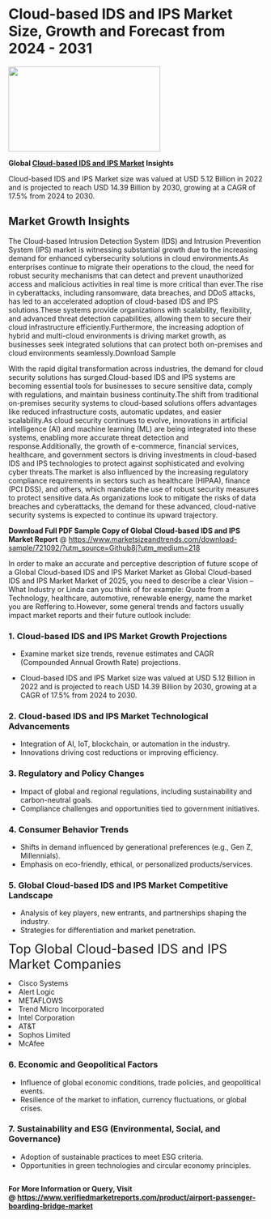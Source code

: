 <H1>Cloud-based IDS and IPS Market Size, Growth and Forecast from 2024 - 2031</H1><img class="aligncenter size-medium wp-image-584254" src="https://thirdeyenews.in/wp-content/uploads/2024/09/Global-Market-Research-300x168.jpeg" alt="" width="300" height="168" /><p><strong>Global&nbsp;<a href="https://www.marketsizeandtrends.com/download-sample/721092/?utm_source=Github8j?utm_medium=218">Cloud-based IDS and IPS Market</a> Insights</strong></p><p>Cloud-based IDS and IPS Market size was valued at USD 5.12 Billion in 2022 and is projected to reach USD 14.39 Billion by 2030, growing at a CAGR of 17.5% from 2024 to 2030.</p><p><h2>Market Growth Insights</h2> <p>The Cloud-based Intrusion Detection System (IDS) and Intrusion Prevention System (IPS) market is witnessing substantial growth due to the increasing demand for enhanced cybersecurity solutions in cloud environments.As enterprises continue to migrate their operations to the cloud, the need for robust security mechanisms that can detect and prevent unauthorized access and malicious activities in real time is more critical than ever.The rise in cyberattacks, including ransomware, data breaches, and DDoS attacks, has led to an accelerated adoption of cloud-based IDS and IPS solutions.These systems provide organizations with scalability, flexibility, and advanced threat detection capabilities, allowing them to secure their cloud infrastructure efficiently.Furthermore, the increasing adoption of hybrid and multi-cloud environments is driving market growth, as businesses seek integrated solutions that can protect both on-premises and cloud environments seamlessly.Download Sample </p> <p>With the rapid digital transformation across industries, the demand for cloud security solutions has surged.Cloud-based IDS and IPS systems are becoming essential tools for businesses to secure sensitive data, comply with regulations, and maintain business continuity.The shift from traditional on-premises security systems to cloud-based solutions offers advantages like reduced infrastructure costs, automatic updates, and easier scalability.As cloud security continues to evolve, innovations in artificial intelligence (AI) and machine learning (ML) are being integrated into these systems, enabling more accurate threat detection and response.Additionally, the growth of e-commerce, financial services, healthcare, and government sectors is driving investments in cloud-based IDS and IPS technologies to protect against sophisticated and evolving cyber threats.The market is also influenced by the increasing regulatory compliance requirements in sectors such as healthcare (HIPAA), finance (PCI DSS), and others, which mandate the use of robust security measures to protect sensitive data.As organizations look to mitigate the risks of data breaches and cyberattacks, the demand for these advanced, cloud-native security systems is expected to continue its upward trajectory.</p><p><span class=""><strong>Download Full PDF Sample Copy of Global Cloud-based IDS and IPS Market Report</strong> @ <a href="https://www.marketsizeandtrends.com/download-sample/721092/?utm_source=Github8j?utm_medium=218" target="_blank">https://www.marketsizeandtrends.com/download-sample/721092/?utm_source=Github8j?utm_medium=218</a></span></p><p>In order to make an accurate and perceptive description of future scope of a Global&nbsp;Cloud-based IDS and IPS Market Market as Global&nbsp;Cloud-based IDS and IPS Market Market of 2025, you need to describe a clear Vision &ndash; What Industry or Linda can you think of for example: Quote from a Technology, healthcare, automotive, renewable energy, name the market you are Reffering to.However, some general trends and factors usually impact market reports and their future outlook include:</p><h3>1.&nbsp;<strong>Cloud-based IDS and IPS Market Growth Projections</strong></h3><ul><li>Examine market size trends, revenue estimates and CAGR (Compounded Annual Growth Rate) projections.</li><li><p>Cloud-based IDS and IPS Market size was valued at USD 5.12 Billion in 2022 and is projected to reach USD 14.39 Billion by 2030, growing at a CAGR of 17.5% from 2024 to 2030.</p></li></ul><h3>2.&nbsp;<strong>Cloud-based IDS and IPS Market Technological Advancements</strong></h3><ul><li>Integration of AI, IoT, blockchain, or automation in the industry.</li><li>Innovations driving cost reductions or improving efficiency.</li></ul><h3>3.&nbsp;<strong>Regulatory and Policy Changes</strong></h3><ul><li>Impact of global and regional regulations, including sustainability and carbon-neutral goals.</li><li>Compliance challenges and opportunities tied to government initiatives.</li></ul><h3>4.&nbsp;<strong>Consumer Behavior Trends</strong></h3><ul><li>Shifts in demand influenced by generational preferences (e.g., Gen Z, Millennials).</li><li>Emphasis on eco-friendly, ethical, or personalized products/services.</li></ul><h3>5.&nbsp;<strong>Global Cloud-based IDS and IPS Market Competitive Landscape</strong></h3><ul><li>Analysis of key players, new entrants, and partnerships shaping the industry.</li><li>Strategies for differentiation and market penetration.</li></ul><p data-pm-slice="1 1 []"><span style="color: inherit; font-family: inherit; font-size: 25px;">Top Global Cloud-based IDS and IPS Market Companies</span></p><div class="" data-test-id=""><p><li>Cisco Systems</li><li> Alert Logic</li><li> METAFLOWS</li><li> Trend Micro Incorporated</li><li> Intel Corporation</li><li> AT&T</li><li> Sophos Limited</li><li> McAfee</li></p></div><h3>6.&nbsp;<strong>Economic and Geopolitical Factors</strong></h3><ul><li>Influence of global economic conditions, trade policies, and geopolitical events.</li><li>Resilience of the market to inflation, currency fluctuations, or global crises.</li></ul><h3>7.&nbsp;<strong>Sustainability and ESG (Environmental, Social, and Governance)</strong></h3><ul><li>Adoption of sustainable practices to meet ESG criteria.</li><li>Opportunities in green technologies and circular economy principles.</li></ul><h2><strong style="font-size: 14px;">For More Information or Query, Visit @&nbsp;</strong><a style="background-color: #ffffff; font-size: 14px;" href="https://www.marketsizeandtrends.com/report/cloud-based-ids-and-ips-market/" target="_blank">https://www.verifiedmarketreports.com/product/airport-passenger-boarding-bridge-market</a></h2>